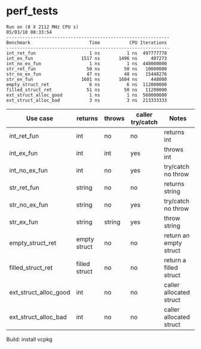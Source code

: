 # perf_tests

```text
Run on (8 X 2112 MHz CPU s)
05/03/18 08:33:54
-------------------------------------------------------------
Benchmark                      Time           CPU Iterations
-------------------------------------------------------------
int_ret_fun                    1 ns          1 ns  497777778
int_ex_fun                  1517 ns       1496 ns     407273
int_no_ex_fun                  1 ns          1 ns  448000000
str_ret_fun                   50 ns         50 ns   10000000
str_no_ex_fun                 47 ns         48 ns   15448276
str_ex_fun                  1601 ns       1604 ns     448000
empty_struct_ret               6 ns          6 ns  112000000
filled_struct_ret             51 ns         50 ns   11200000
ext_struct_alloc_good          1 ns          1 ns  560000000
ext_struct_alloc_bad           3 ns          3 ns  213333333
```

| Use case              | returns       | throws | caller try/catch | Notes                   |
|-----------------------|---------------|--------|------------------|-------------------------|
| int_ret_fun           | int           | no     | no               | returns int             |
| int_ex_fun            | int           | int    | yes              | throws int              |
| int_no_ex_fun         | int           | no     | yes              | try/catch no throw      |
| str_ret_fun           | string        | no     | no               | returns string          |
| str_no_ex_fun         | string        | no     | yes              | try/catch no throw      |
| str_ex_fun            | string        | string | yes              | throw string            |
| empty_struct_ret      | empty struct  | no     | no               | return an empty struct  |
| filled_struct_ret     | filled struct | no     | no               | return a filled struct  |
| ext_struct_alloc_good | int           | no     | no               | caller allocated struct |
| ext_struct_alloc_bad  | int           | no     | no               | caller allocated struct |

Build:
install vcpkg

